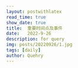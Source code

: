 ```yaml
---
layout: postwithlatex
read_time: true
show_date: true
title:  重要时间点及事件
date:   2022-9-26  
description: for query
img: posts/20220926/1.jpg 
tags: [daily]
author: Quehry
---
```


<!-- 2022.9.23 报9月工资 -->
<!-- 2022.10.10 选3pi的项目 -->
<!-- 2022.10.16 二十大 -->
<!-- 2022.11.30 江泽民同志逝世 -->
<!-- 2022.12.5 预备党员发展大会，成为了预备党员 -->
<!-- 2022 12.7 与校领导谈话(殷传涛) -->
